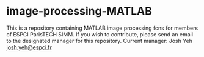 # image-processing-MATLAB
This is a repository containing MATLAB image processing fcns for members of ESPCI ParisTECH SIMM.
If you wish to contribute, please send an email to the designated manager for this repository.
Current manager: Josh Yeh josh.yeh@espci.fr
